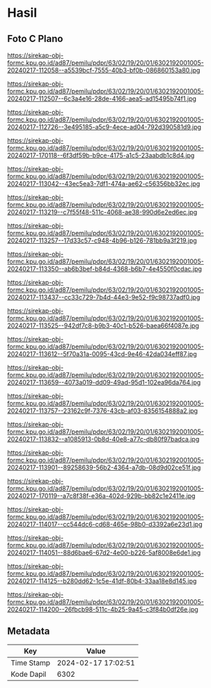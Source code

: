 # Hasil

## Foto C Plano

https://sirekap-obj-formc.kpu.go.id/ad87/pemilu/pdpr/63/02/19/20/01/6302192001005-20240217-112058--a5539bcf-7555-40b3-bf0b-086860153a80.jpg

https://sirekap-obj-formc.kpu.go.id/ad87/pemilu/pdpr/63/02/19/20/01/6302192001005-20240217-112507--6c3a4e16-28de-4166-aea5-ad15495b74f1.jpg

https://sirekap-obj-formc.kpu.go.id/ad87/pemilu/pdpr/63/02/19/20/01/6302192001005-20240217-112726--3e495185-a5c9-4ece-ad04-792d390581d9.jpg

https://sirekap-obj-formc.kpu.go.id/ad87/pemilu/pdpr/63/02/19/20/01/6302192001005-20240217-170118--6f3df59b-b9ce-4175-a1c5-23aabdb1c8d4.jpg

https://sirekap-obj-formc.kpu.go.id/ad87/pemilu/pdpr/63/02/19/20/01/6302192001005-20240217-113042--43ec5ea3-7df1-474a-ae62-c56356bb32ec.jpg

https://sirekap-obj-formc.kpu.go.id/ad87/pemilu/pdpr/63/02/19/20/01/6302192001005-20240217-113219--c7f55f48-511c-4068-ae38-990d6e2ed6ec.jpg

https://sirekap-obj-formc.kpu.go.id/ad87/pemilu/pdpr/63/02/19/20/01/6302192001005-20240217-113257--17d33c57-c948-4b96-b126-781bb9a3f219.jpg

https://sirekap-obj-formc.kpu.go.id/ad87/pemilu/pdpr/63/02/19/20/01/6302192001005-20240217-113350--ab6b3bef-b84d-4368-b6b7-4e4550f0cdac.jpg

https://sirekap-obj-formc.kpu.go.id/ad87/pemilu/pdpr/63/02/19/20/01/6302192001005-20240217-113437--cc33c729-7b4d-44e3-9e52-f9c98737adf0.jpg

https://sirekap-obj-formc.kpu.go.id/ad87/pemilu/pdpr/63/02/19/20/01/6302192001005-20240217-113525--942df7c8-b9b3-40c1-b526-baea66f4087e.jpg

https://sirekap-obj-formc.kpu.go.id/ad87/pemilu/pdpr/63/02/19/20/01/6302192001005-20240217-113612--5f70a31a-0095-43cd-9e46-42da034eff87.jpg

https://sirekap-obj-formc.kpu.go.id/ad87/pemilu/pdpr/63/02/19/20/01/6302192001005-20240217-113659--4073a019-dd09-49ad-95d1-102ea96da764.jpg

https://sirekap-obj-formc.kpu.go.id/ad87/pemilu/pdpr/63/02/19/20/01/6302192001005-20240217-113757--23162c9f-7376-43cb-af03-8356154888a2.jpg

https://sirekap-obj-formc.kpu.go.id/ad87/pemilu/pdpr/63/02/19/20/01/6302192001005-20240217-113832--a1085913-0b8d-40e8-a77c-db80f97badca.jpg

https://sirekap-obj-formc.kpu.go.id/ad87/pemilu/pdpr/63/02/19/20/01/6302192001005-20240217-113901--89258639-56b2-4364-a7db-08d9d02ce51f.jpg

https://sirekap-obj-formc.kpu.go.id/ad87/pemilu/pdpr/63/02/19/20/01/6302192001005-20240217-170119--a7c8f38f-e36a-402d-929b-bb82c1e2411e.jpg

https://sirekap-obj-formc.kpu.go.id/ad87/pemilu/pdpr/63/02/19/20/01/6302192001005-20240217-114017--cc544dc6-cd68-465e-98b0-d3392a6e23d1.jpg

https://sirekap-obj-formc.kpu.go.id/ad87/pemilu/pdpr/63/02/19/20/01/6302192001005-20240217-114051--88d6bae6-67d2-4e00-b226-5af8008e6de1.jpg

https://sirekap-obj-formc.kpu.go.id/ad87/pemilu/pdpr/63/02/19/20/01/6302192001005-20240217-114125--b280dd62-1c5e-41df-80b4-33aa18e8d145.jpg

https://sirekap-obj-formc.kpu.go.id/ad87/pemilu/pdpr/63/02/19/20/01/6302192001005-20240217-114200--26fbcb98-511c-4b25-9a45-c3f84b0df26e.jpg


## Metadata

| Key        | Value               |
| ---------- | ------------------- |
| Time Stamp | 2024-02-17 17:02:51 |
| Kode Dapil | 6302                |



